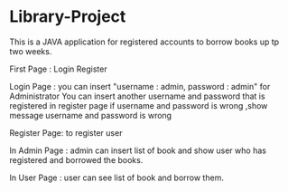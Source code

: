# Library-Project
This is a JAVA application for registered accounts to borrow books up tp two weeks.

First Page :
Login
Register

Login Page : you can insert "username : admin, password : admin" for Administrator
You can insert another username and password that is registered in register page if username and password is wrong ,show message username and password is wrong

Register Page: to register user

In Admin Page : admin can insert list of book and show user who has registered and borrowed the books.

In User Page : user can see list of book and borrow them.
